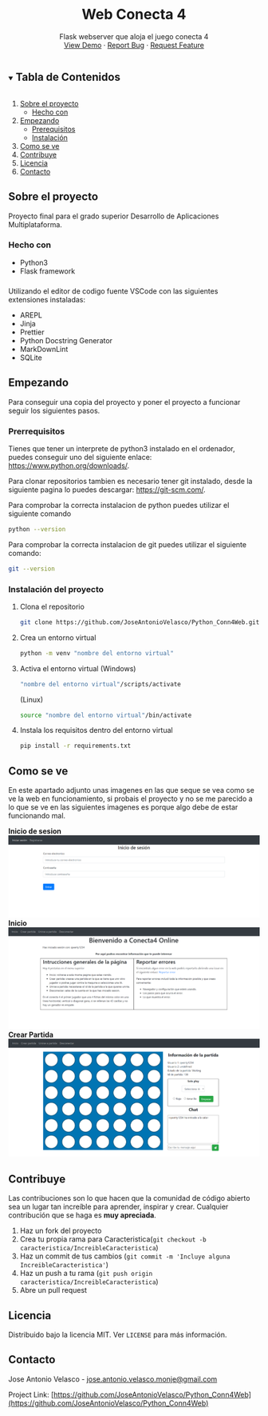 <!--
*** Thanks for checking out the Best-README-Template. If you have a suggestion
*** that would make this better, please fork the repo and create a pull request
*** or simply open an issue with the tag "enhancement".
*** Thanks again! Now go create something AMAZING! :D
***
***
***
*** To avoid retyping too much info. Do a search and replace for the following:
*** github_username, repo_name, twitter_handle, email, project_title, project_description
-->



<!-- PROJECT SHIELDS -->
<!--
*** I'm using markdown "reference style" links for readability.
*** Reference links are enclosed in brackets [ ] instead of parentheses ( ).
*** See the bottom of this document for the declaration of the reference variables
*** for contributors-url, forks-url, etc. This is an optional, concise syntax you may use.
*** https://www.markdownguide.org/basic-syntax/#reference-style-links
-->

<!-- PROJECT LOGO -->
<br />
<p align="center">
  <h1 align="center">Web Conecta 4</h1>

  <p align="center">
    Flask webserver que aloja el juego conecta 4
    <br />
    <a href="https://github.com/JoseAntonioVelasco/Python_Conn4Web">View Demo</a>
    ·
    <a href="https://github.com/JoseAntonioVelasco/Python_Conn4Web/issues">Report Bug</a>
    ·
    <a href="https://github.com/JoseAntonioVelasco/Python_Conn4Web/issues">Request Feature</a>
  </p>
</p>



<!-- TABLE OF CONTENTS -->
<details open="open">
  <summary><h2 style="display: inline-block">Tabla de Contenidos</h2></summary>
  <ol>
    <li>
      <a href="#about-the-project">Sobre el proyecto</a>
      <ul>
        <li><a href="#built-with">Hecho con</a></li>
      </ul>
    </li>
    <li>
      <a href="#getting-started">Empezando</a>
      <ul>
        <li><a href="#prerequisites">Prerequisitos</a></li>
        <li><a href="#installation">Instalación</a></li>
      </ul>
    </li>
    <li><a href="#usage">Como se ve</a></li>
    <li><a href="#contributing">Contribuye</a></li>
    <li><a href="#license">Licencia</a></li>
    <li><a href="#contact">Contacto</a></li>
  </ol>
</details>


<!-- ABOUT THE PROJECT -->
## Sobre el proyecto

Proyecto final para el grado superior Desarrollo de Aplicaciones Multiplataforma.

### Hecho con

* []() Python3
* []() Flask framework
###

Utilizando el editor de codigo fuente VSCode con las siguientes extensiones instaladas: 
* []() AREPL
* []() Jinja
* []() Prettier
* []() Python Docstring Generator
* []() MarkDownLint
* []() SQLite
<!-- GETTING STARTED -->
## Empezando

Para conseguir una copia del proyecto y poner el proyecto a funcionar seguir los siguientes pasos.

### Prerrequisitos

Tienes que tener un interprete de python3 instalado en el ordenador, puedes conseguir uno del siguiente enlace: https://www.python.org/downloads/.

Para clonar repositorios tambien es necesario tener git instalado, desde la siguiente pagina lo puedes descargar: https://git-scm.com/.

Para comprobar la correcta instalacion de python puedes utilizar el siguiente comando
   ```sh
   python --version
   ```
Para comprobar la correcta instalacion de git puedes utilizar el siguiente comando: 
   ```sh
   git --version
   ```
### Instalación del proyecto

1. Clona el repositorio
   ```sh
   git clone https://github.com/JoseAntonioVelasco/Python_Conn4Web.git
   ```
2. Crea un entorno virtual
   ```sh
   python -m venv "nombre del entorno virtual"
   ```
3. Activa el entorno virtual (Windows)
   ```sh
   "nombre del entorno virtual"/scripts/activate
   ```
   (Linux)
   ```sh
   source "nombre del entorno virtual"/bin/activate
   ```
2. Instala los requisitos dentro del entorno virtual
   ```sh
   pip install -r requirements.txt
   ```



<!-- USAGE EXAMPLES -->
## Como se ve
<!--Esto lo iré rellenando segun la aplicacion vaya adquiriendo funcionalidad -->
En este apartado adjunto unas imagenes en las que seque se vea como se ve la web en funcionamiento, si probais el proyecto y no se me parecido a lo que se ve en las siguientes imagenes es porque algo debe de estar funcionando mal.

**Inicio de sesion**
![image info](./imgreadme/ImgReadme1.PNG)
**Inicio**
![image info](./imgreadme/ImgReadme2.PNG)
**Crear Partida**
![image info](./imgreadme/ImgReadme3.PNG)


<!-- CONTRIBUTING -->
## Contribuye

Las contribuciones son lo que hacen que la comunidad de código abierto sea un lugar tan increíble para aprender, inspirar y crear. Cualquier contribución que se haga es **muy apreciada**.

1. Haz un fork del proyecto
2. Crea tu propia rama para Caracteristica(`git checkout -b caracteristica/IncreibleCaracteristica`)
3. Haz un commit de tus cambios (`git commit -m 'Incluye alguna IncreibleCaracteristica'`)
4. Haz un push a tu rama (`git push origin caracteristica/IncreibleCaracteristica`)
5. Abre un pull request

<!-- LICENSE -->
## Licencia

Distribuido bajo la licencia MIT. Ver `LICENSE` para más información.

<!-- CONTACT -->
## Contacto

Jose Antonio Velasco - jose.antonio.velasco.monje@gmail.com

Project Link: [https://github.com/JoseAntonioVelasco/Python_Conn4Web](https://github.com/JoseAntonioVelasco/Python_Conn4Web)


<!-- MARKDOWN LINKS & IMAGES -->
<!-- https://www.markdownguide.org/basic-syntax/#reference-style-links -->
[contributors-shield]: https://img.shields.io/github/contributors/github_username/repo.svg?style=for-the-badge
[contributors-url]: https://github.com/github_username/repo/graphs/contributors
[forks-shield]: https://img.shields.io/github/forks/github_username/repo.svg?style=for-the-badge
[forks-url]: https://github.com/github_username/repo/network/members
[stars-shield]: https://img.shields.io/github/stars/github_username/repo.svg?style=for-the-badge
[stars-url]: https://github.com/github_username/repo/stargazers
[issues-shield]: https://img.shields.io/github/issues/github_username/repo.svg?style=for-the-badge
[issues-url]: https://github.com/github_username/repo/issues
[license-shield]: https://img.shields.io/github/license/github_username/repo.svg?style=for-the-badge
[license-url]: https://github.com/github_username/repo/blob/master/LICENSE.txt
[linkedin-shield]: https://img.shields.io/badge/-LinkedIn-black.svg?style=for-the-badge&logo=linkedin&colorB=555
[linkedin-url]: https://linkedin.com/in/github_username